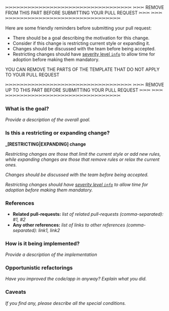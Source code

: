 ✂✂✂✂✂✂✂✂✂✂✂✂✂✂✂✂✂✂✂✂✂✂✂✂✂✂✂✂✂✂✂✂✂✂
✂✂✂  REMOVE FROM THIS PART BEFORE SUBMITTING YOUR PULL REQUEST ✂✂✂
✂✂✂✂✂✂✂✂✂✂✂✂✂✂✂✂✂✂✂✂✂✂✂✂✂✂✂✂✂✂✂✂✂✂

Here are some friendly reminders before submitting your pull request:

- There should be a goal describing the motivation for this change.
- Consider if this change is restricting current style or expanding it.
- Changes should be discussed with the team before being accepted.
- Restricting changes should have [severity level `info`](https://www.rubydoc.info/gems/rubocop/RuboCop/Cop/Severity) to allow time for adoption before making them mandatory.

YOU CAN REMOVE THE PARTS OF THE TEMPLATE THAT DO NOT APPLY TO YOUR PULL REQUEST

✂✂✂✂✂✂✂✂✂✂✂✂✂✂✂✂✂✂✂✂✂✂✂✂✂✂✂✂✂✂✂✂✂✂
✂✂✂  REMOVE UP TO THIS PART BEFORE SUBMITTING YOUR PULL REQUEST ✂✂✂
✂✂✂✂✂✂✂✂✂✂✂✂✂✂✂✂✂✂✂✂✂✂✂✂✂✂✂✂✂✂✂✂✂✂

### What is the goal?

_Provide a description of the overall goal._

### Is this a restricting or expanding change?

**_[RESTRICTING|EXPANDING] change**

_Restricting changes are those that limit the current style or add new rules, while expanding changes are those that remove rules or relax the current ones._

_Changes should be discussed with the team before being accepted._

_Restricting changes should have [severity level `info`](https://www.rubydoc.info/gems/rubocop/RuboCop/Cop/Severity) to allow time for adoption before making them mandatory._

### References
* **Related pull-requests:** _list of related pull-requests (comma-separated): #1, #2_
* **Any other references:** _list of links to other references (comma-separated): link1, link2_

### How is it being implemented?

_Provide a description of the implementation_

### Opportunistic refactorings

_Have you improved the code/app in anyway? Explain what you did._

### Caveats

_If you find any, please describe all the special conditions._
